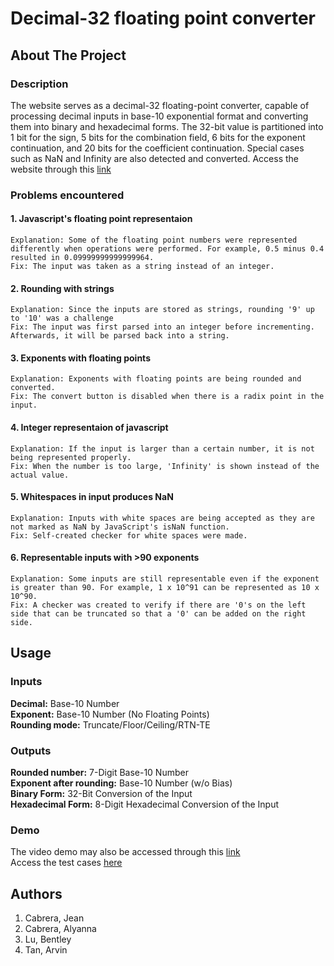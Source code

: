 # Decimal-32 floating point converter
## About The Project
### Description
The website serves as a decimal-32 floating-point converter, capable of processing decimal inputs in base-10 exponential format and converting them into binary and hexadecimal forms. The 32-bit value is partitioned into 1 bit for the sign, 5 bits for the combination field, 6 bits for the exponent continuation, and 20 bits for the coefficient continuation. Special cases such as NaN and Infinity are also detected and converted. Access the website through this [link]( https://skillial.github.io/CSARCH2-Simulation-Project/)


### Problems encountered
#### 1. Javascript's floating point representaion
    Explanation: Some of the floating point numbers were represented differently when operations were performed. For example, 0.5 minus 0.4 resulted in 0.09999999999999964.
    Fix: The input was taken as a string instead of an integer.
#### 2. Rounding with strings
    Explanation: Since the inputs are stored as strings, rounding '9' up to '10' was a challenge 
    Fix: The input was first parsed into an integer before incrementing. Afterwards, it will be parsed back into a string.
#### 3. Exponents with floating points
    Explanation: Exponents with floating points are being rounded and converted.
    Fix: The convert button is disabled when there is a radix point in the input.
#### 4. Integer representaion of javascript
    Explanation: If the input is larger than a certain number, it is not being represented properly.
    Fix: When the number is too large, 'Infinity' is shown instead of the actual value.
#### 5. Whitespaces in input produces NaN
    Explanation: Inputs with white spaces are being accepted as they are not marked as NaN by JavaScript's isNaN function.
    Fix: Self-created checker for white spaces were made.
#### 6. Representable inputs with >90 exponents
    Explanation: Some inputs are still representable even if the exponent is greater than 90. For example, 1 x 10^91 can be represented as 10 x 10^90.
    Fix: A checker was created to verify if there are '0's on the left side that can be truncated so that a '0' can be added on the right side.

## Usage
### Inputs
**Decimal:** Base-10 Number <br>
**Exponent:** Base-10 Number (No Floating Points) <br>
**Rounding mode:** Truncate/Floor/Ceiling/RTN-TE

### Outputs
**Rounded number:** 7-Digit Base-10 Number <br>
**Exponent after rounding:** Base-10 Number (w/o Bias) <br>
**Binary Form:** 32-Bit Conversion of the Input <br>
**Hexadecimal Form:** 8-Digit Hexadecimal Conversion of the Input

### Demo
The video demo may also be accessed through this [link](https://youtu.be/UjbbGdQmPh4) <br>
Access the test cases [here](test%20cases/)
## Authors

1. Cabrera, Jean
2. Cabrera, Alyanna
3. Lu, Bentley
4. Tan, Arvin
